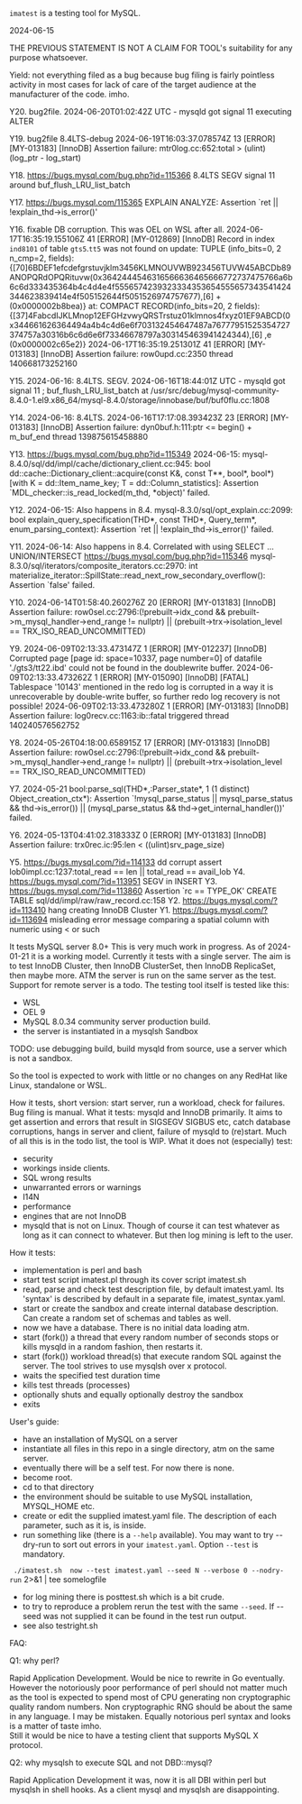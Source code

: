 
`imatest` is a testing tool for MySQL.

2024-06-15

THE PREVIOUS STATEMENT IS NOT A CLAIM FOR TOOL's  suitability for any purpose whatsoever.

Yield: not everything filed as a bug because bug filing is fairly pointless activity in most cases for lack of care of the target audience at the manufacturer of the code. imho.

Y20. bug2file. 2024-06-20T01:02:42Z UTC - mysqld got signal 11 executing ALTER

Y19. bug2file 8.4LTS-debug 2024-06-19T16:03:37.078574Z 13 [ERROR] [MY-013183] [InnoDB] Assertion failure: mtr0log.cc:652:total > (ulint)(log_ptr - log_start) 

Y18. https://bugs.mysql.com/bug.php?id=115366 8.4LTS SEGV signal 11 around buf_flush_LRU_list_batch

Y17. https://bugs.mysql.com/115365 EXPLAIN ANALYZE: Assertion `ret || !explain_thd->is_error()'

Y16. fixable DB corruption. This was OEL on WSL after all.
2024-06-17T16:35:19.155106Z 41 [ERROR] [MY-012869] [InnoDB] Record in index `ind8101` of table `gts5`.`tt5` was not found on update: TUPLE (info_bits=0, 2 n_cmp=2, fields): {[70]6BDEF1efcdefgrstuvjklm3456KLMNOUVWB923456TUVW45ABCDb89ANOPQRdOPQRituvw(0x3642444546316566636465666772737475766a6b6c6d333435364b4c4d4e4f5556574239323334353654555657343541424344623839414e4f505152644f5051526974757677),[6]   +  (0x0000002b8bea)} at: COMPACT RECORD(info_bits=20, 2 fields): {[37]4FabcdIJKLMnop12EFGHzvwyQRSTrstuz01klmnos4fxyz01EF9ABCD(0x344661626364494a4b4c4d6e6f703132454647487a76777951525354727374757a30316b6c6d6e6f73346678797a303145463941424344),[6]   ,e (0x0000002c65e2)}
2024-06-17T16:35:19.251301Z 41 [ERROR] [MY-013183] [InnoDB] Assertion failure: row0upd.cc:2350 thread 140668173252160

Y15. 2024-06-16: 8.4LTS. SEGV. 2024-06-16T18:44:01Z UTC - mysqld got signal 11 ; buf_flush_LRU_list_batch at /usr/src/debug/mysql-community-8.4.0-1.el9.x86_64/mysql-8.4.0/storage/innobase/buf/buf0flu.cc:1808

Y14. 2024-06-16: 8.4LTS. 2024-06-16T17:17:08.393423Z 23 [ERROR] [MY-013183] [InnoDB] Assertion failure: dyn0buf.h:111:ptr <= begin() + m_buf_end thread 139875615458880

Y13. https://bugs.mysql.com/bug.php?id=115349 2024-06-15: mysql-8.4.0/sql/dd/impl/cache/dictionary_client.cc:945: bool dd::cache::Dictionary_client::acquire(const K&, const T**, bool*, bool*) [with K = dd::Item_name_key; T = dd::Column_statistics]: Assertion `MDL_checker::is_read_locked(m_thd, *object)' failed.

Y12. 2024-06-15: Also happens in 8.4. mysql-8.3.0/sql/opt_explain.cc:2099: bool explain_query_specification(THD*, const THD*, Query_term*, enum_parsing_context): Assertion `ret || !explain_thd->is_error()' failed.

Y11. 2024-06-14: Also happens in 8.4. Correlated with using SELECT ... UNION/INTERSECT
https://bugs.mysql.com/bug.php?id=115346 mysql-8.3.0/sql/iterators/composite_iterators.cc:2970: int materialize_iterator::SpillState::read_next_row_secondary_overflow(): Assertion `false' failed.

Y10. 2024-06-14T01:58:40.260276Z 20 [ERROR] [MY-013183] [InnoDB] Assertion failure: row0sel.cc:2796:(!prebuilt->idx_cond && prebuilt->m_mysql_handler->end_range != nullptr) || (prebuilt->trx->isolation_level == TRX_ISO_READ_UNCOMMITTED) 

Y9. 2024-06-09T02:13:33.473147Z 1 [ERROR] [MY-012237] [InnoDB] Corrupted page [page id: space=10337, page number=0] of datafile './gts3/tt22.ibd' could not be found in the doublewrite buffer. 2024-06-09T02:13:33.473262Z 1 [ERROR] [MY-015090] [InnoDB] [FATAL] Tablespace '10143' mentioned in the redo log is corrupted in a way it is unrecoverable by double-write buffer, so further redo log recovery is not possible! 2024-06-09T02:13:33.473280Z 1 [ERROR] [MY-013183] [InnoDB] Assertion failure: log0recv.cc:1163:ib::fatal triggered thread 140240576562752

Y8. 2024-05-26T04:18:00.658915Z 17 [ERROR] [MY-013183] [InnoDB] Assertion failure: row0sel.cc:2796:(!prebuilt->idx_cond && prebuilt->m_mysql_handler->end_range != nullptr) || (prebuilt->trx->isolation_level == TRX_ISO_READ_UNCOMMITTED)

Y7. 2024-05-21 bool:parse_sql(THD*,:Parser_state*, 1 (1 distinct) Object_creation_ctx*): Assertion `!mysql_parse_status || mysql_parse_status && thd->is_error()) || (mysql_parse_status && thd->get_internal_handler())' failed.

Y6. 2024-05-13T04:41:02.318333Z 0 [ERROR] [MY-013183] [InnoDB] Assertion failure: trx0rec.ic:95:len < ((ulint)srv_page_size)

Y5. https://bugs.mysql.com/?id=114133 dd corrupt assert lob0impl.cc:1237:total_read == len || total_read == avail_lob
Y4. https://bugs.mysql.com/?id=113951 SEGV in INSERT
Y3. https://bugs.mysql.com/?id=113860 Assertion `rc == TYPE_OK' CREATE TABLE sql/dd/impl/raw/raw_record.cc:158
Y2. https://bugs.mysql.com/?id=113410 hang creating InnoDB Cluster
Y1. https://bugs.mysql.com/?id=113694  misleading error message comparing a spatial column with numeric using < or such

It tests MySQL server 8.0+
This is very much work in progress.
As of 2024-01-21 it is a working model.
Currently it tests with a single server.
The aim is to test InnoDB Cluster, then InnoDB ClusterSet, then InnoDB ReplicaSet, then maybe more.
ATM the server is run on the same server as the test. Support for remote server is a todo.
The testing tool itself is tested like this:
* WSL
* OEL 9
* MySQL 8.0.34 community server production build.
* the server is instantiated in a mysqlsh Sandbox

TODO: use debugging build, build mysqld from source, use a server which is not a sandbox.

So the tool is expected to work with little or no changes on any RedHat like Linux, standalone or WSL.

How it tests, short version: start server, run a workload, check for failures. Bug filing is manual.
What it tests: mysqld and InnoDB primarily. It aims to get assertion and errors that result in SIGSEGV SIGBUS etc,
catch database corruptions, hangs in server and client, failure of mysqld to (re)start.
Much of all this is in the todo list, the tool is WIP.
What it does not (especially) test:
* security
* workings inside clients.
* SQL wrong results
* unwarranted errors or warnings
* I14N
* performance
* engines that are not InnoDB
* mysqld that is not on Linux. Though of course it can test whatever as long as it can connect to whatever. But then log mining is left to the user.

How it tests:

* implementation is perl and bash
* start test script imatest.pl through its cover script imatest.sh
* read, parse and check test description file, by default imatest.yaml. Its 'syntax' is described by default in a separate file, imatest_syntax.yaml.
* start or create the sandbox and create internal database description. Can create a random set of schemas and tables as well.
* now we have a database. There is no initial data loading atm.
* start (fork()) a thread that every random number of seconds stops or kills mysqld in a random fashion, then restarts it.
* start (fork()) workload thread(s) that execute random SQL against the server. The tool strives to use mysqlsh over x protocol.
* waits the specified test duration time
* kills test threads (processes)
* optionally shuts and equally optionally destroy the sandbox
* exits

User's guide:
* have an installation of MySQL on a server
* instantiate all files in this repo in a single directory, atm on the same server.
* eventually there will be a self test. For now there is none.
* become root.
* cd to that directory
* the environment should be suitable to use MySQL installation, MYSQL_HOME etc.
* create or edit the supplied imatest.yaml file. The description of each parameter, such as it is, is inside.
* run something like (there is a `--help` available). You may want to try --dry-run to sort out errors in your `imatest.yaml`.
   Option `--test` is mandatory.

` ./imatest.sh  now --test imatest.yaml --seed N --verbose 0 --nodry-run` 2>&1 | tee somelogfile

* for log mining there is posttest.sh which is a bit crude. 
* to try to reproduce a problem rerun the test with the same `--seed`. If --seed was not supplied it can be found in the test run output.
* see also testright.sh

FAQ:

Q1: why perl?

Rapid Application Development. Would be nice to rewrite in Go eventually.
However the notoriously poor performance of perl should not matter much as the tool is expected to spend most of CPU
generating non cryptographic quality random numbers. Non cryptographic RNG should be about the same in any language.
I may be mistaken.
Equally notorious perl syntax and looks is a matter of taste imho.  
Still it would be nice to have a testing client that supports MySQL X protocol.

Q2: why mysqlsh to execute SQL and not DBD::mysql?

Rapid Application Development it was, now it is all DBI within perl but mysqlsh in shell hooks. As a client mysql and mysqlsh are disappointing. 
